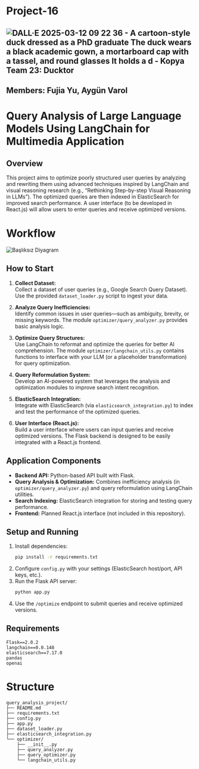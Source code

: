 # Project-16

## ![DALL·E 2025-03-12 09 22 36 - A cartoon-style duck dressed as a PhD graduate  The duck wears a black academic gown, a mortarboard cap with a tassel, and round glasses  It holds a d - Kopya](https://github.com/user-attachments/assets/2e35cf31-4e02-4e33-8fe4-c80e519a09a2) Team 23: Ducktor 




## Members: Fujia Yu, Aygün Varol

# Query Analysis of Large Language Models Using LangChain for Multimedia Application

## Overview
This project aims to optimize poorly structured user queries by analyzing and rewriting them using advanced techniques inspired by LangChain and visual reasoning research (e.g., “Rethinking Step-by-step Visual Reasoning in LLMs”). The optimized queries are then indexed in ElasticSearch for improved search performance. A user interface (to be developed in React.js) will allow users to enter queries and receive optimized versions.

# Workflow
![Başlıksız Diyagram](https://github.com/user-attachments/assets/faa079a4-6f68-4aa5-b681-0fe96fc96299)

## How to Start
1. **Collect Dataset:**  
   Collect a dataset of user queries (e.g., Google Search Query Dataset). Use the provided `dataset_loader.py` script to ingest your data.

2. **Analyze Query Inefficiencies:**  
   Identify common issues in user queries—such as ambiguity, brevity, or missing keywords. The module `optimizer/query_analyzer.py` provides basic analysis logic.

3. **Optimize Query Structures:**  
   Use LangChain to reformat and optimize the queries for better AI comprehension. The module `optimizer/langchain_utils.py` contains functions to interface with your LLM (or a placeholder transformation) for query optimization.

4. **Query Reformulation System:**  
   Develop an AI-powered system that leverages the analysis and optimization modules to improve search intent recognition.

5. **ElasticSearch Integration:**  
   Integrate with ElasticSearch (via `elasticsearch_integration.py`) to index and test the performance of the optimized queries.

6. **User Interface (React.js):**  
   Build a user interface where users can input queries and receive optimized versions. The Flask backend is designed to be easily integrated with a React.js frontend.

## Application Components
- **Backend API:** Python-based API built with Flask.
- **Query Analysis & Optimization:** Combines inefficiency analysis (in `optimizer/query_analyzer.py`) and query reformulation using LangChain utilities.
- **Search Indexing:** ElasticSearch integration for storing and testing query performance.
- **Frontend:** Planned React.js interface (not included in this repository).

## Setup and Running
1. Install dependencies:
   ```bash
   pip install -r requirements.txt
    ```
2. Configure `config.py` with your settings (ElasticSearch host/port, API keys, etc.).
3. Run the Flask API server:
   ```bash
   python app.py
   ```
4. Use the `/optimize` endpoint to submit queries and receive optimized versions.

## Requirements

```plaintext
Flask==2.0.2
langchain==0.0.148
elasticsearch==7.17.0
pandas
openai
```

# Structure

```
query_analysis_project/
├── README.md
├── requirements.txt
├── config.py
├── app.py
├── dataset_loader.py
├── elasticsearch_integration.py
└── optimizer/
    ├── __init__.py
    ├── query_analyzer.py
    ├── query_optimizer.py
    └── langchain_utils.py
```

